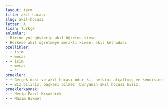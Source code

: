 ```yaml
---
layout: term
title: akıl hocası
slug: akil-hocasi
letter: A
lisan: Türkçe
anlamlar:
- Birine yol gösterip akıl öğreten kimse
- Herkese akıl öğretmeye meraklı kimse; akıl kethüdası
ozellikler:
- - isim
  - mecaz
- - isim
  - mecaz
  - ''
ornekler:
- - Gerçek dost ve akıl hocası odur ki, nefsini alçaltmış ve kendisine tabi kılmıştır.
- - Biz biliriz, başkası bilmez! Dünyanın akıl hocası biziz.
orneklerkaynak:
- - Necip Fazıl Kısakürek
- - Nâzım Hikmet
---
```

